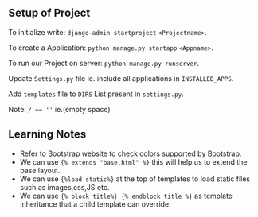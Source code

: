 ## Setup of Project
To initialize write: `django-admin startproject` `<Projectname>`.

To create a Application: `python manage.py startapp` `<Appname>`.

To run our Project on server: `python manage.py runserver`.

Update `Settings.py` file ie. include all applications in `INSTALLED_APPS`.

Add `templates` file to `DIRS` List present in `settings.py`.

Note: `/ == ''`  ie.(empty space)

## Learning Notes
- Refer to Bootstrap website to check colors supported by Bootstrap.
- We can use `{% extends "base.html" %}` this will help us to extend the base layout.
- We can use `{%load static%}` at the top of templates to load static files such as images,css,JS etc.
- We can use `{% block title%} {% endblock title %}` as template inheritance that a child template can override.